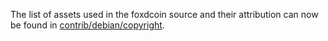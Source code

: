 The list of assets used in the foxdcoin source and their attribution can now be found in [contrib/debian/copyright](../contrib/debian/copyright).
